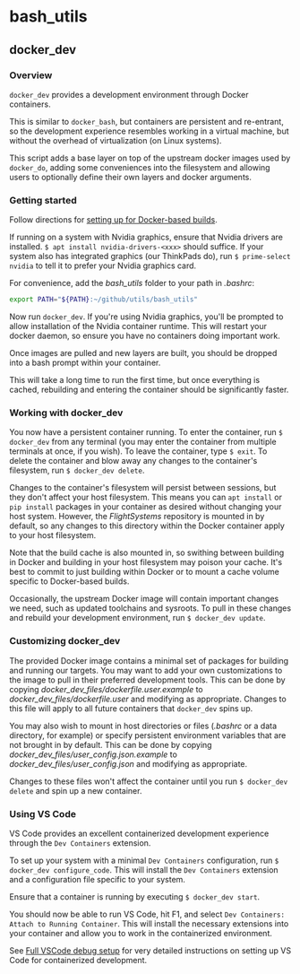 # bash_utils

## docker_dev

### Overview
`docker_dev` provides a development environment through Docker containers.

This is similar to `docker_bash`, but containers are persistent and re-entrant, so the development experience resembles working in a virtual machine, but without the overhead of virtualization (on Linux systems).

This script adds a base layer on top of the upstream docker images used by `docker_do`, adding some conveniences into the filesystem and allowing users to optionally define their own layers and docker arguments.


### Getting started

Follow directions for [setting up for Docker-based builds](https://flyzipline.atlassian.net/wiki/spaces/SW/pages/1526202373/An+Introduction+to+Writing+Flight+Software+at+Zipline#Setting-up-for-Docker-based-builds).

If running on a system with Nvidia graphics, ensure that Nvidia drivers are installed.
`$ apt install nvidia-drivers-<xxx>` should suffice.
If your system also has integrated graphics (our ThinkPads do), run `$ prime-select nvidia` to tell it to prefer your Nvidia graphics card.

For convenience, add the _bash_utils_ folder to your path in _.bashrc_:

```bash
export PATH="${PATH}:~/github/utils/bash_utils"
```

Now run `docker_dev`.
If you're using Nvidia graphics, you'll be prompted to allow installation of the Nvidia container runtime.
This will restart your docker daemon, so ensure you have no containers doing important work.

Once images are pulled and new layers are built, you should be dropped into a bash prompt within your container.

This will take a long time to run the first time, but once everything is cached, rebuilding and entering the container should be significantly faster.

### Working with docker_dev

You now have a persistent container running.
To enter the container, run `$ docker_dev` from any terminal (you may enter the container from multiple terminals at once, if you wish).
To leave the container, type `$ exit`.
To delete the container and blow away any changes to the container's filesystem, run `$ docker_dev delete`.

Changes to the container's filesystem will persist between sessions, but they don't affect your host filesystem.
This means you can `apt install` or `pip install` packages in your container as desired without changing your host system.
However, the _FlightSystems_ repository is mounted in by default, so any changes to this directory within the Docker container apply to your host filesystem.

Note that the build cache is also mounted in, so swithing between building in Docker and building in your host filesystem may poison your cache.
It's best to commit to just building within Docker or to mount a cache volume specific to Docker-based builds.

Occasionally, the upstream Docker image will contain important changes we need, such as updated toolchains and sysroots.
To pull in these changes and rebuild your development environment, run `$ docker_dev update`.

### Customizing docker_dev

The provided Docker image contains a minimal set of packages for building and running our targets.
You may want to add your own customizations to the image to pull in their preferred development tools.
This can be done by copying _docker_dev_files/dockerfile.user.example_ to _docker_dev_files/dockerfile.user_ and modifying as appropriate.
Changes to this file will apply to all future containers that `docker_dev` spins up.

You may also wish to mount in host directories or files (_.bashrc_ or a data directory, for example) or specify persistent environment variables that are not brought in by default.
This can be done by copying _docker_dev_files/user_config.json.example_ to _docker_dev_files/user_config.json_ and modifying as appropriate.

Changes to these files won't affect the container until you run `$ docker_dev delete` and spin up a new container.

### Using VS Code

VS Code provides an excellent containerized development experience through the `Dev Containers` extension.

To set up your system with a minimal `Dev Containers` configuration, run `$ docker_dev configure_code`.
This will install the `Dev Containers` extension and a configuration file specific to your system.

Ensure that a container is running by executing `$ docker_dev start`.

You should now be able to run VS Code, hit F1, and select `Dev Containers: Attach to Running Container`.
This will install the necessary extensions into your container and allow you to work in the containerized environment.

See [Full VSCode debug setup](https://flyzipline.atlassian.net/wiki/spaces/~712020aea05969e33d4dec8189900a4134040b/pages/3295412270/Full+VSCode+debug+setup+in+Docker) for very detailed instructions on setting up VS Code for containerized development.